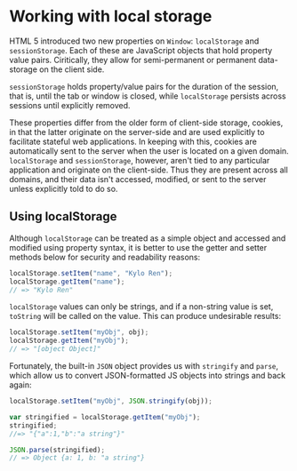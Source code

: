 

# Working with local storage
HTML 5 introduced two new properties on `Window`: `localStorage` and `sessionStorage`.  Each of these are JavaScript objects that hold property value pairs.  Ciritically, they allow for semi-permanent or permanent data-storage on the client side.

`sessionStorage` holds property/value pairs for the duration of the session, that is, until the tab or window is closed, while `localStorage` persists across sessions until explicitly removed.

These properties differ from the older form of client-side storage, cookies, in that the latter originate on the server-side and are used explicitly to facilitate stateful web applications.  In keeping with this, cookies are automatically sent to the server when the user is located on a given domain.  `localStorage` and `sessionStorage`, however, aren't tied to any particular application and originate on the client-side.  Thus they are present across all domains, and their data isn't accessed, modified, or sent to the server unless explicitly told to do so.

## Using localStorage
Although `localStorage` can be treated as a simple object and accessed and modified using property syntax, it is better to use the getter and setter methods below for security and readability reasons:

```javascript
localStorage.setItem("name", "Kylo Ren");
localStorage.getItem("name");
// => "Kylo Ren"
```

`localStorage` values can only be strings, and if a non-string value is set, `toString` will be called on the value.  This can produce undesirable results:

```javascript
localStorage.setItem("myObj", obj);
localStorage.getItem("myObj");
// => "[object Object]"
```

Fortunately, the built-in `JSON` object provides us with `stringify` and `parse`, which allow us to convert JSON-formatted JS objects into strings and back again:

```javascript
localStorage.setItem("myObj", JSON.stringify(obj));

var stringified = localStorage.getItem("myObj");
stringified;
//=> "{"a":1,"b":"a string"}"

JSON.parse(stringified);
// => Object {a: 1, b: "a string"}
```
